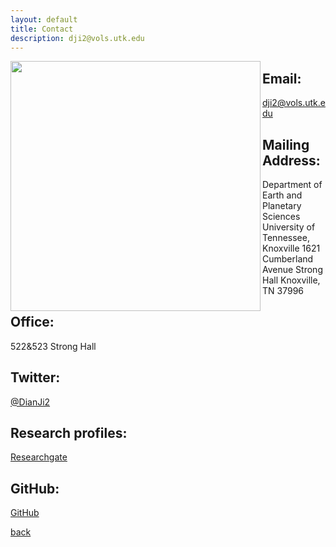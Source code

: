 ```yaml
---
layout: default
title: Contact
description: dji2@vols.utk.edu
---
```


<img align="left" src="https://dian01811.github.io/files/stronghall.jpg" width="400">

## Email:
dji2@vols.utk.edu

## Mailing Address:
Department of Earth and Planetary Sciences
University of Tennessee, Knoxville
1621 Cumberland Avenue
Strong Hall
Knoxville, TN 37996

## Office:
522&523 Strong Hall

## Twitter:
[@DianJi2](https://twitter.com/DianJi2)

## Research profiles:
[Researchgate](https://www.researchgate.net/profile/Dian-Ji)

## GitHub:
[GitHub](https://github.com/Dian01811)

[back](./)
